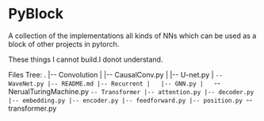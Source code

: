 # PyBlock

A collection of the implementations all kinds of NNs which can be used as a block of other projects in pytorch.

These things I cannot build.I donot understand. 

Files Tree:
.
|-- Convolution
|   |-- CausalConv.py
|   |-- U-net.py
|   `-- WaveNet.py
|-- README.md
|-- Recurrent
|   |-- GNN.py
|   `-- NerualTuringMachine.py
`-- Transformer
    |-- attention.py
    |-- decoder.py
    |-- embedding.py
    |-- encoder.py
    |-- feedforward.py
    |-- position.py
    `-- transformer.py

